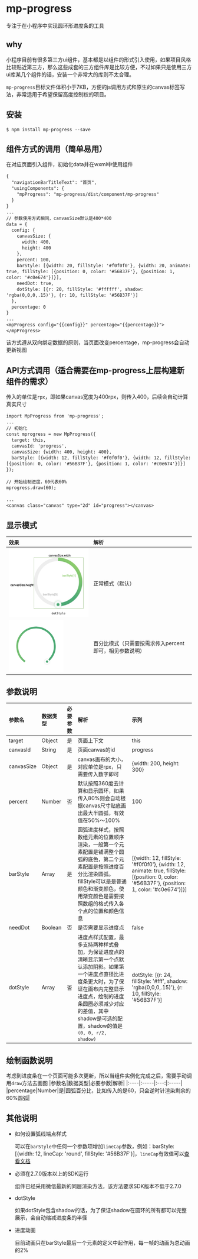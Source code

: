 # mp-progress
专注于在小程序中实现圆环形进度条的工具

## why
小程序目前有很多第三方ui组件，基本都是以组件的形式引入使用，如果项目风格比较贴近第三方，那么这些成套的三方组件库是比较方便，不过如果只是使用三方ui库某几个组件的话，安装一个非常大的库则不太合理。

`mp-progress`目标文件体积小于7KB，方便的js调用方式和原生的canvas标签写法，非常适用于希望保留高度控制权的项目。

## 安装
```
$ npm install mp-progress --save
```

## 组件方式的调用（简单易用）
在对应页面引入组件，初始化data并在wxml中使用组件
```
{
  "navigationBarTitleText": "首页",
  "usingComponents": {
    "mpProgress": "mp-progress/dist/component/mp-progress"
  }
}
...
// 参数使用方式相同，canvasSize默认是400*400
data = {
  config: {
    canvasSize: {
      width: 400,
      height: 400
    },
    percent: 100,
    barStyle: [{width: 20, fillStyle: '#f0f0f0'}, {width: 20, animate: true, fillStyle: [{position: 0, color: '#56B37F'}, {position: 1, color: '#c0e674'}]}],
    needDot: true,
    dotStyle: [{r: 20, fillStyle: '#ffffff', shadow: 'rgba(0,0,0,.15)'}, {r: 10, fillStyle: '#56B37F'}]
  },
  percentage: 0
}
...
<mpProgress config="{{config}}" percentage="{{percentage}}"></mpProgress>
```
该方式遵从双向绑定数据的原则，当页面改变percentage，mp-progress会自动更新视图

## API方式调用（适合需要在mp-progress上层构建新组件的需求）

传入的单位是`rpx`，即如果canvas宽度为400rpx，则传入400，后续会自动计算真实尺寸
```
import MpProgress from 'mp-progress';
...
// 初始化
const mprogress = new MpProgress({
  target: this,
  canvasId: 'progress',
  canvasSize: {width: 400, height: 400},
  barStyle: [{width: 12, fillStyle: '#f0f0f0'}, {width: 12, fillStyle: [{position: 0, color: '#56B37F'}, {position: 1, color: '#c0e674'}]}]
});

// 开始绘制进度，60代表60%
mprogress.draw(60);

...
<canvas class="canvas" type="2d" id="progress"></canvas>
```
## 显示模式

|效果|解析|
|:----|:-----|
|![正常模式](/assets/images/params.png)|正常模式（默认）|
|![百分比模式](/assets/images/percent.png)|百分比模式（只需要按需求传入percent即可，相见参数说明）|

## 参数说明

|参数名|数据类型|必要参数|解析|示列|
|:----|:-----|:---:|:-----|:-----|
|target|Object|是|页面上下文|this|
|canvasId|String|是|页面canvas的id|progress|
|canvasSize|Object|是|canvas画布的大小，对应单位是rpx，只需要传入数字即可|{width: 200, height: 300}|
|percent|Number|否|默认按照360度去计算和显示圆环，如果传入80%则会自动根据canvas尺寸贴底画出最大半圆弧，有效值在50%～100%|100|
|barStyle|Array|是|圆弧进度样式，按照数组元素的位置顺序渲染，一般第一个元素配置是铺满整个圆弧的底色，第二个元素配置是按照进度百分比渲染圆弧。fillStyle可以是是普通颜色和渐变颜色，使用渐变颜色是需要按照数组的格式传入各个点的位置和颜色信息|[{width: 12, fillStyle: '#f0f0f0'}, {width: 12, animate: true, fillStyle: [{position: 0, color: '#56B37F'}, {position: 1, color: '#c0e674'}]}]|
|needDot|Boolean|否|是否需要显示进度点|false|
|dotStyle|Array|否|进度点样式配置，最多支持两种样式叠加，为保证进度点的清晰显示第一个点默认添加阴影。如果第一个进度点直径比进度条更大时，为了保证在画布内完整显示进度点，绘制的进度条圆圈必须减少对应的差值，其中shadow是可选的配置，shadow的值是`(0, 0, r/2, shadow)`|dotStyle: [{r: 24, fillStyle: '#fff', shadow: 'rgba(0,0,0,.15)'}, {r: 10, fillStyle: '#56B37F'}]|

## 绘制函数说明

考虑到进度条在一个页面可能多次更新，所以当组件实例化完成之后，需要手动调用`draw`方法去画图
|参数名|数据类型|必要参数|解析|
|:----|:-----|:---:|:-----|
|percentage|Number|是|圆弧百分比，比如传入的是60，只会逆时针渲染剩余的60%圆弧|

## 其他说明

- 如何设置弧线端点样式

  可以在`barStyle`中任何一个参数项增加`lineCap`参数，例如：barStyle: [{width: 12, lineCap: 'round', fillStyle: '#56B37F'}]，`lineCap`有效值可以[查看文档](https://developers.weixin.qq.com/miniprogram/dev/api/canvas/CanvasContext.setLineCap.html)

- 必须在2.7.0版本以上的SDK运行

  组件已经采用微信最新的同层渲染方法，该方法要求SDK版本不低于2.7.0

- dotStyle

  如果dotStyle包含shadow的话，为了保证shadow在圆环的所有都可以完整展示，会自动缩减进度条的半径

- 进度动画

  目前动画只在barStyle最后一个元素的定义中起作用，每一帧的动画为总动画的2%
